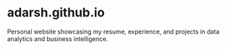 # adarsh.github.io
Personal website showcasing my resume, experience, and projects in data analytics and business intelligence.
